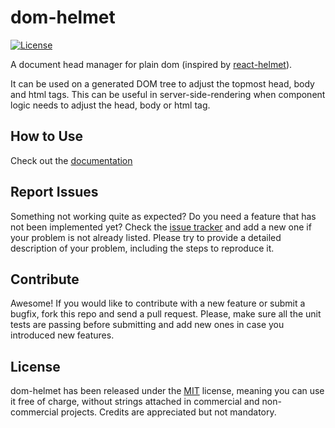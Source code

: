 # dom-helmet

[![License](https://img.shields.io/badge/License-MIT-blue.svg)](https://github.com/Lusito/tsx-dom/blob/master/LICENSE)

A document head manager for plain dom (inspired by [react-helmet](https://github.com/nfl/react-helmet)).

It can be used on a generated DOM tree to adjust the topmost head, body and html tags.
This can be useful in server-side-rendering when component logic needs to adjust the head, body or html tag.

## How to Use

Check out the [documentation](https://lusito.github.io/tsx-dom/dom-helmet/setup.html)

## Report Issues

Something not working quite as expected? Do you need a feature that has not been implemented yet? Check the [issue tracker](https://github.com/Lusito/tsx-dom/issues) and add a new one if your problem is not already listed. Please try to provide a detailed description of your problem, including the steps to reproduce it.

## Contribute

Awesome! If you would like to contribute with a new feature or submit a bugfix, fork this repo and send a pull request. Please, make sure all the unit tests are passing before submitting and add new ones in case you introduced new features.

## License

dom-helmet has been released under the [MIT](https://github.com/Lusito/tsx-dom/blob/master/LICENSE) license, meaning you
can use it free of charge, without strings attached in commercial and non-commercial projects. Credits are appreciated but not mandatory.
